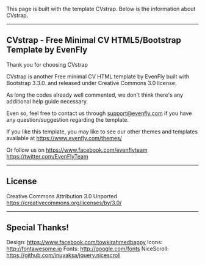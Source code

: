 This page is built with the template CVstrap. Below is the information about CVstrap.

------------------------------------
CVstrap - Free Minimal CV HTML5/Bootstrap Template by EvenFly
------------------------------------

Thank you for choosing CVstrap

CVstrap is another Free minimal CV HTML template by EvenFly built with Bootstrap 3.3.0. and released under Creative Commons 3.0 license.

As long the codes already well commented, we don't think there's any additional help guide necessary.

Even so, feel free to contact us through support@evenfly.com if you have any question/suggestion regarding the template.

If you like this template, you may like to see our other themes and templates  available at https://www.evenfly.com/themes/

Or follow us on
https://www.facebook.com/evenflyteam
https://twitter.com/EvenFlyTeam


------------------------------------
License
------------------------------------
Creative Commons Attribution 3.0 Unported
https://creativecommons.org/licenses/by/3.0/


------------------------------------
Special Thanks!
------------------------------------
Design: https://www.facebook.com/towkirahmedbappy
Icons: http://fontawesome.io
Fonts: http://google.com/fonts
NiceScroll: https://github.com/inuyaksa/jquery.nicescroll
